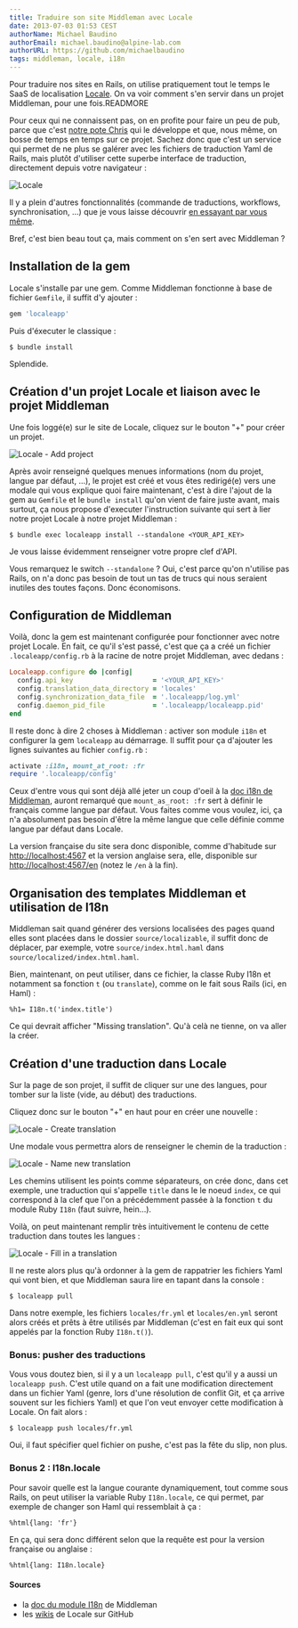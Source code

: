 ```yaml
---
title: Traduire son site Middleman avec Locale
date: 2013-07-03 01:53 CEST
authorName: Michael Baudino
authorEmail: michael.baudino@alpine-lab.com
authorURL: https://github.com/michaelbaudino
tags: middleman, locale, i18n
---
```


Pour traduire nos sites en Rails, on utilise pratiquement tout le temps le SaaS de localisation [Locale](http://www.localeapp.com). On va voir comment s'en servir dans un projet Middleman, pour une fois.READMORE

Pour ceux qui ne connaissent pas, on en profite pour faire un peu de pub, parce que c'est [notre pote Chris](https://github.com/tigrish) qui le développe et que, nous même, on bosse de temps en temps sur ce projet. Sachez donc que c'est un service qui permet de ne plus se galérer avec les fichiers de traduction Yaml de Rails, mais plutôt d'utiliser cette superbe interface de traduction, directement depuis votre navigateur :

![Locale](blog/locale-01-interface.png "Locale")

Il y a plein d'autres fonctionnalités (commande de traductions, workflows, synchronisation, ...) que je vous laisse découvrir [en essayant par vous même](http://www.localeapp.com/users/sign_up).

Bref, c'est bien beau tout ça, mais comment on s'en sert avec Middleman ?


## Installation de la gem

Locale s'installe par une gem. Comme Middleman fonctionne à base de fichier `Gemfile`, il suffit d'y ajouter :

```ruby
gem 'localeapp'
```

Puis d'éxecuter le classique :

```shell
$ bundle install
```

Splendide.


## Création d'un projet Locale et liaison avec le projet Middleman

Une fois loggé(e) sur le site de Locale, cliquez sur le bouton "+" pour créer un projet.

![Locale - Add project](blog/locale-02-add-project.png "Locale - Add project")

Après avoir renseigné quelques menues informations (nom du projet, langue par défaut, ...), le projet est créé et vous êtes redirigé(e) vers une modale qui vous explique quoi faire maintenant, c'est à dire l'ajout de la gem au `Gemfile` et le `bundle install` qu'on vient de faire juste avant, mais surtout, ça nous propose d'executer l'instruction suivante qui sert à lier notre projet Locale à notre projet Middleman :

```shell
$ bundle exec localeapp install --standalone <YOUR_API_KEY>
```

Je vous laisse évidemment renseigner votre propre clef d'API.

Vous remarquez le switch `--standalone` ? Oui, c'est parce qu'on n'utilise pas Rails, on n'a donc pas besoin de tout un tas de trucs qui nous seraient inutiles des toutes façons. Donc économisons.


## Configuration de Middleman

Voilà, donc la gem est maintenant configurée pour fonctionner avec notre projet Locale. En fait, ce qu'il s'est passé, c'est que ça a créé un fichier `.localeapp/config.rb` à la racine de notre projet Middleman, avec dedans :

```ruby
Localeapp.configure do |config|
  config.api_key                    = '<YOUR_API_KEY>'
  config.translation_data_directory = 'locales'
  config.synchronization_data_file  = '.localeapp/log.yml'
  config.daemon_pid_file            = '.localeapp/localeapp.pid'
end
```

Il reste donc à dire 2 choses à Middleman : activer son module `i18n` et configurer la gem `localeapp` au démarrage. Il suffit pour ça d'ajouter les lignes suivantes au fichier `config.rb` :

```ruby
activate :i18n, mount_at_root: :fr
require '.localeapp/config'
```

Ceux d'entre vous qui sont déjà allé jeter un coup d'oeil à la [doc i18n de Middleman](http://middlemanapp.com/advanced/localization/), auront remarqué que `mount_as_root: :fr` sert à définir le français comme langue par défaut. Vous faites comme vous voulez, ici, ça n'a absolument pas besoin d'être la même langue que celle définie comme langue par défaut dans Locale.

La version française du site sera donc disponible, comme d'habitude sur [http://localhost:4567](http://localhost:4567/en) et la version anglaise sera, elle, disponible sur [http://localhost:4567/en](http://localhost:4567/en) (notez le `/en` à la fin).

## Organisation des templates Middleman et utilisation de I18n

Middleman sait quand générer des versions localisées des pages quand elles sont placées dans le dossier `source/localizable`, il suffit donc de déplacer, par exemple, votre `source/index.html.haml` dans `source/localized/index.html.haml`.

Bien, maintenant, on peut utiliser, dans ce fichier, la classe Ruby I18n et notamment sa fonction `t` (ou `translate`), comme on le fait sous Rails (ici, en Haml) :

```haml
%h1= I18n.t('index.title')
```

Ce qui devrait afficher "Missing translation". Qu'à celà ne tienne, on va aller la créer.

## Création d'une traduction dans Locale

Sur la page de son projet, il suffit de cliquer sur une des langues, pour tomber sur la liste (vide, au début) des traductions.

Cliquez donc sur le bouton "+" en haut pour en créer une nouvelle :

![Locale - Create translation](blog/locale-03-create-translation.png "Locale - Create translation")

Une modale vous permettra alors de renseigner le chemin de la traduction :

![Locale - Name new translation](blog/locale-04-create-translation-modal.png "Locale - Name new translation")

Les chemins utilisent les points comme séparateurs, on crée donc, dans cet exemple, une traduction qui s'appelle `title` dans le le noeud `index`, ce qui correspond à la clef que l'on a précédemment passée à la fonction `t` du module Ruby `I18n` (faut suivre, hein...).

Voilà, on peut maintenant remplir très intuitivement le contenu de cette traduction dans toutes les langues :

![Locale - Fill in a translation](blog/locale-05-fill-translation.png "Locale - Fill in a translation")

Il ne reste alors plus qu'à ordonner à la gem de rappatrier les fichiers Yaml qui vont bien, et que Middleman saura lire en tapant dans la console :

```shell
$ localeapp pull
```

Dans notre exemple, les fichiers `locales/fr.yml` et `locales/en.yml` seront alors créés et prêts à être utilisés par Middleman (c'est en fait eux qui sont appelés par la fonction Ruby `I18n.t()`).

### Bonus: pusher des traductions

Vous vous doutez bien, si il y a un `localeapp pull`, c'est qu'il y a aussi un `localeapp push`. C'est utile quand on a fait une modification directement dans un fichier Yaml (genre, lors d'une résolution de conflit Git, et ça arrive souvent sur les fichiers Yaml) et que l'on veut envoyer cette modification à Locale. On fait alors :

```shell
$ localeapp push locales/fr.yml
```

Oui, il faut spécifier quel fichier on pushe, c'est pas la fête du slip, non plus.

### Bonus 2 : I18n.locale

Pour savoir quelle est la langue courante dynamiquement, tout comme sous Rails, on peut utiliser la variable Ruby `I18n.locale`, ce qui permet, par exemple de changer son Haml qui ressemblait à ça :

```haml
%html{lang: 'fr'}
```

En ça, qui sera donc différent selon que la requête est pour la version française ou anglaise :

```haml
%html{lang: I18n.locale}
```

#### Sources

* la [doc du module I18n](http://middlemanapp.com/advanced/localization/) de Middleman
* les [wikis](https://github.com/Locale/localeapp/wiki) de Locale sur GitHub
